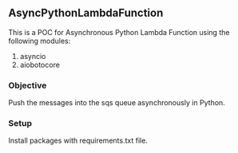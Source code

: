 ## AsyncPythonLambdaFunction

This is a POC for Asynchronous Python Lambda Function using the following modules:

1. asyncio
2. aiobotocore

### Objective

Push the messages into the sqs queue asynchronously in Python.

### Setup

Install packages with requirements.txt file.